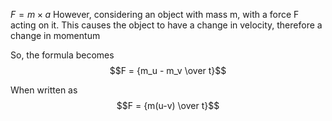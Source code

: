 
$F = m \times a$
However, considering an object with mass m, with a force F acting on it. This causes the object to have a change in velocity, therefore a change in momentum

So, the formula becomes $$F = {m_u - m_v \over t}$$

When written as $$F = {m(u-v) \over t}$$
